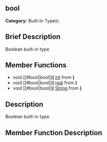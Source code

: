 ##  bool  
**Category:** Built-In Types\\
##  Brief Description  
Boolean built-in type
##  Member Functions 
  * void [[#bool|bool]]**(** [int](class_int) from **)**
  * void [[#bool|bool]]**(** [real](class_real) from **)**
  * void [[#bool|bool]]**(** [String](class_string) from **)**
##  Description  
Boolean built-in type.
##  Member Function Description  
